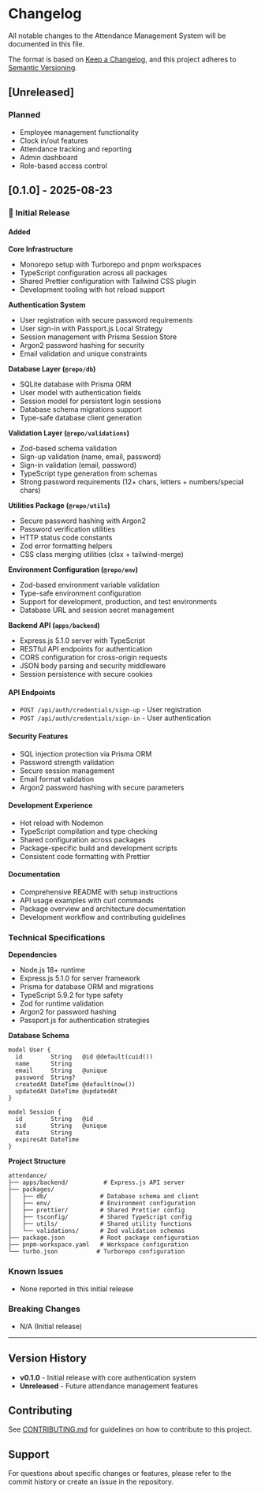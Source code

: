 # Changelog

All notable changes to the Attendance Management System will be documented in this file.

The format is based on [Keep a Changelog](https://keepachangelog.com/en/1.0.0/), and this project adheres to [Semantic Versioning](https://semver.org/spec/v2.0.0.html).

## [Unreleased]

### Planned

- Employee management functionality
- Clock in/out features
- Attendance tracking and reporting
- Admin dashboard
- Role-based access control

## [0.1.0] - 2025-08-23

### 🎉 Initial Release

#### Added

**Core Infrastructure**

- Monorepo setup with Turborepo and pnpm workspaces
- TypeScript configuration across all packages
- Shared Prettier configuration with Tailwind CSS plugin
- Development tooling with hot reload support

**Authentication System**

- User registration with secure password requirements
- User sign-in with Passport.js Local Strategy
- Session management with Prisma Session Store
- Argon2 password hashing for security
- Email validation and unique constraints

**Database Layer (`@repo/db`)**

- SQLite database with Prisma ORM
- User model with authentication fields
- Session model for persistent login sessions
- Database schema migrations support
- Type-safe database client generation

**Validation Layer (`@repo/validations`)**

- Zod-based schema validation
- Sign-up validation (name, email, password)
- Sign-in validation (email, password)
- TypeScript type generation from schemas
- Strong password requirements (12+ chars, letters + numbers/special chars)

**Utilities Package (`@repo/utils`)**

- Secure password hashing with Argon2
- Password verification utilities
- HTTP status code constants
- Zod error formatting helpers
- CSS class merging utilities (clsx + tailwind-merge)

**Environment Configuration (`@repo/env`)**

- Zod-based environment variable validation
- Type-safe environment configuration
- Support for development, production, and test environments
- Database URL and session secret management

**Backend API (`apps/backend`)**

- Express.js 5.1.0 server with TypeScript
- RESTful API endpoints for authentication
- CORS configuration for cross-origin requests
- JSON body parsing and security middleware
- Session persistence with secure cookies

#### API Endpoints

- `POST /api/auth/credentials/sign-up` - User registration
- `POST /api/auth/credentials/sign-in` - User authentication

#### Security Features

- SQL injection protection via Prisma ORM
- Password strength validation
- Secure session management
- Email format validation
- Argon2 password hashing with secure parameters

#### Development Experience

- Hot reload with Nodemon
- TypeScript compilation and type checking
- Shared configuration across packages
- Package-specific build and development scripts
- Consistent code formatting with Prettier

#### Documentation

- Comprehensive README with setup instructions
- API usage examples with curl commands
- Package overview and architecture documentation
- Development workflow and contributing guidelines

### Technical Specifications

**Dependencies**

- Node.js 18+ runtime
- Express.js 5.1.0 for server framework
- Prisma for database ORM and migrations
- TypeScript 5.9.2 for type safety
- Zod for runtime validation
- Argon2 for password hashing
- Passport.js for authentication strategies

**Database Schema**

```prisma
model User {
  id        String   @id @default(cuid())
  name      String
  email     String   @unique
  password  String?
  createdAt DateTime @default(now())
  updatedAt DateTime @updatedAt
}

model Session {
  id        String   @id
  sid       String   @unique
  data      String
  expiresAt DateTime
}
```

**Project Structure**

```
attendance/
├── apps/backend/          # Express.js API server
├── packages/
│   ├── db/               # Database schema and client
│   ├── env/              # Environment configuration
│   ├── prettier/         # Shared Prettier config
│   ├── tsconfig/         # Shared TypeScript config
│   ├── utils/            # Shared utility functions
│   └── validations/      # Zod validation schemas
├── package.json          # Root package configuration
├── pnpm-workspace.yaml   # Workspace configuration
└── turbo.json           # Turborepo configuration
```

### Known Issues

- None reported in this initial release

### Breaking Changes

- N/A (Initial release)

---

## Version History

- **v0.1.0** - Initial release with core authentication system
- **Unreleased** - Future attendance management features

## Contributing

See [CONTRIBUTING.md](CONTRIBUTING.md) for guidelines on how to contribute to this project.

## Support

For questions about specific changes or features, please refer to the commit history or create an issue in the repository.
